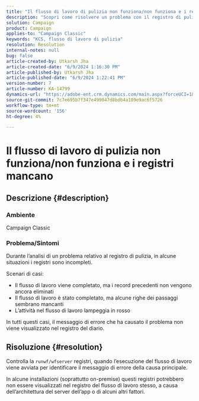 ```yaml
---
title: "Il flusso di lavoro di pulizia non funziona/non funziona e i registri mancano"
description: "Scopri come risolvere un problema con il registro di pulizia controllando i registri runwf/wfserver in Adobe Campaign Classic."
solution: Campaign
product: Campaign
applies-to: "Campaign Classic"
keywords: "KCS, flusso di lavoro di pulizia"
resolution: Resolution
internal-notes: null
bug: false
article-created-by: Utkarsh Jha
article-created-date: "6/9/2024 1:16:30 PM"
article-published-by: Utkarsh Jha
article-published-date: "6/9/2024 1:22:41 PM"
version-number: 7
article-number: KA-14799
dynamics-url: "https://adobe-ent.crm.dynamics.com/main.aspx?forceUCI=1&pagetype=entityrecord&etn=knowledgearticle&id=4ab8b17a-6226-ef11-840b-6045bd006704"
source-git-commit: 7c7e695b7f347e499047d8bdb4a189e9ac6f5726
workflow-type: tm+mt
source-wordcount: '156'
ht-degree: 4%

---
```


# Il flusso di lavoro di pulizia non funziona/non funziona e i registri mancano

## Descrizione {#description}


### <b>Ambiente</b>

Campaign Classic



### <b>Problema/Sintomi</b>

Durante l’analisi di un problema relativo al registro di pulizia, in alcune situazioni i registri sono incompleti.

Scenari di casi:

- Il flusso di lavoro viene completato, ma i record precedenti non vengono ancora eliminati
- Il flusso di lavoro è stato completato, ma alcune righe dei passaggi sembrano mancanti
- L’attività nel flusso di lavoro lampeggia in rosso


In tutti questi casi, il messaggio di errore che ha causato il problema non viene visualizzato nel registro del diario.


## Risoluzione {#resolution}


Controlla la `runwf/wfserver` registri, quando l’esecuzione del flusso di lavoro viene avviata per identificare il messaggio di errore della causa principale.

In alcune installazioni (soprattutto on-premise) questi registri potrebbero non essere visualizzati nel registro del flusso di lavoro stesso, a causa dell’architettura del server dell’app o di alcuni altri fattori.
